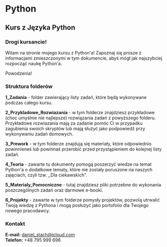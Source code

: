 # Python

## Kurs z Języka Python

### Drogi kursancie!

Witam na stronie mojego kursu z Python'a! Zapoznaj się prosze z informacjami zmieszczonymi w  tym dokumencie, abyś mógł jak najszybciej rozpocząć naukę Python'a.  

Powodzenia!

### Struktura folderów

<b>1_Zadania</b> - folder zawierający listy zadań, które będą wykonywane podczas całego kursu.  

<b>2_Przykladowe_Rozwiazania</b> - w tym folderze znajdziesz przykładowe (choc umyślnie nie najlepsze) rozwiązania zadań z powyższego folderu. Przykładowe rozwiazania mają za zadanie pomóc Ci w przypadku zagubienia swoich skryptów lub mają służyć jako podpowiedź przy wykonywaniu zadań domowych.   

<b>3_Prework</b> - w tym folderze znajdują się materiały, które odpowiednio powinnieneś lub powinnaś przerobić przed przystąpieniem do kolejnej listy zadań.  

<b>4_Teoria</b> - zawarte tu dokumenty pomogą poszerzyć wiedze na temat Python'a o dodatkowe tematy, które nie zostały poruszone na naszych zajęciach, czyli tzw. ,,Dla ciekawskich".  

<b>5_Materialy_Pomocniczne</b> - tutaj znajdziesz pliki potrzebne do wykonania poszczególnych zadań oraz darmowe e-booki.

<b>6_Projekty</b> - zawarte w tym folderze pomysły projektów, pozwolą utrwalić Twoją wiedzę z Pythona i mogą posłużyć jako portofolio dla Twojego nowego pracodawcy.

  
### Kontakt

<b>E-mail:</b> daniel_stach@icloud.com  
<b>Telefon:</b> +48 795 999 696